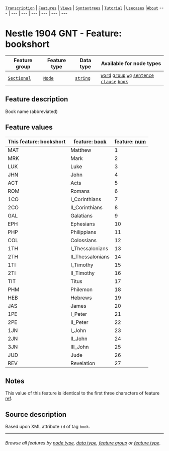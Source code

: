 <a name="start"></a>
[`Transcription`](../transcription.md#start) | [`Features`](README.md#start) | [`Views`](../views.md#start) | [`Syntaxtrees`](../syntaxtrees.md#start) | [`Tutorial`](../../tutorial/README.md#start) | [`Usecases`](../usecases/README.md#start) |[`About`](../about.md#start)
---  | --- | --- | --- | --- | --- | ---

# Nestle 1904 GNT - Feature: bookshort

Feature group | Feature type | Data type | Available for node types
---  | --- | --- | --- 
[`Sectional`](featuresbygroup.md#sectional-features) | [`Node`](featuresbyfeaturetype.md#node-features) | [`string`](featuresbydatatype.md#string-datatype) | [`word`](featuresbynodetype.md#word-nodes) [`group`](featuresbynodetype.md#group-nodes) [`wg`](featuresbynodetype.md#wg-nodes) [`sentence`](featuresbynodetype.md#sentence-nodes) [`clause`](featuresbynodetype.md#clause-nodes)  [`book`](featuresbynodetype.md#book-notes)

## Feature description

Book name (abbreviated) 

## Feature values

This feature: bookshort | feature: [book](book.md#README) | feature: [num](num.md)
--- | --- | ---
MAT | Matthew | 1
MRK | Mark | 2
LUK | Luke | 3
JHN | John | 4
ACT | Acts | 5
ROM | Romans | 6
1CO | I_Corinthians | 7
2CO | II_Corinthians | 8
GAL | Galatians | 9
EPH | Ephesians | 10
PHP | Philippians | 11
COL | Colossians | 12
1TH | I_Thessalonians | 13
2TH | II_Thessalonians | 14
1TI | I_Timothy | 15
2TI | II_Timothy | 16
TIT | Titus | 17
PHM | Philemon | 18
HEB | Hebrews | 19
JAS | James | 20
1PE | I_Peter | 21
2PE | II_Peter | 22
1JN | I_John | 23
2JN | II_John | 24
3JN | III_John | 25
JUD | Jude | 26
REV | Revelation | 27

## Notes

This value of this feature is identical to the first three characters of feature [ref](ref.md#start).

## Source description

Based upon XML attribute `id` of tag `book`.


---
###### *Browse all features by [node type](featuresbynodetype.md#start), [data type](featuresbydatatype.md#start), [feature group](featuresbygroup.md#start) or [feature type](featuresbyfeaturetype.md#start).*

